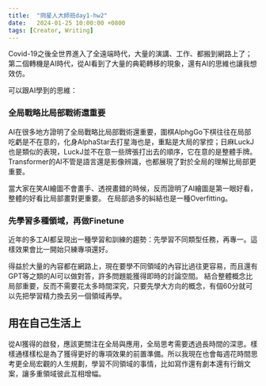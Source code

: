```yaml
---
title:  "冏星人大師班day1-hw2"
date:   2024-01-25 10:00:00 +0800
tags: [Creator, Writing]
---
```


Covid-19之後全世界進入了全遠端時代，大量的演講、工作、都搬到網路上了；第二個轉機是AI時代，從AI看到了大量的典範轉移的現象，還有AI的思維也讓我想效仿。

可以跟AI學到的思維：

### 全局戰略比局部戰術還重要
AI在很多地方證明了全局戰略比局部戰術還重要，圍棋AlphgGo下棋往往在局部吃虧是不在意的，化身AlphaStar去打星海也是，重點是大局的掌控；日麻LuckJ也是類似的表現，LuckJ並不在意一些牌張打出去的順序，它在意的是整體手牌。Transformer的AI不管是語言還是影像辨識，也都展現了對於全局的理解比局部更重要。  

當大家在笑AI繪圖不會畫手、透視畫錯的時候，反而證明了AI繪圖是第一眼好看，整體的好看比局部畫對更重要。
在局部過多的糾結也是一種Overfitting。

### 先學習多種領域，再做Finetune
近年的多工AI都呈現出一種學習和訓練的趨勢：先學習不同類型任務，再專一。這樣效果會比一開始只練專項還好。

得益於大量的內容都在網路上，現在要學不同領域的內容比過往更容易，而且還有GPT等之類的AI可以做對答，許多問題能獲得即時的討論空間。
結合整體概念比局部重要，反而不需要花太多時間深究，只要先學大方向的概念，有個60分就可以先把學習精力換去另一個領域再學。

## 用在自己生活上
從AI獲得的啟發，應該更關注在全局與應用，全局思考需要透過長時間的深思。樣樣通樣樣松是為了獲得更好的專項效果的前置準備。所以我現在也會每週花時間思考更全局宏觀的人生規劃，學習不同領域的事情，比如寫作還有劇本還有行銷文案，讓多重領域彼此互相增幅。


